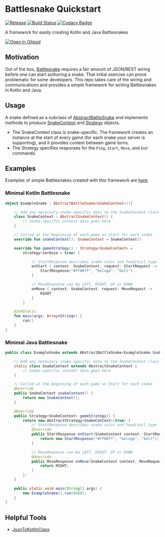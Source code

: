 # Battlesnake Quickstart 

[![Release](https://jitpack.io/v/pambrose/battlesnake-quickstart.svg)](https://jitpack.io/#pambrose/battlesnake-quickstart)
[![Build Status](https://travis-ci.org/pambrose/battlesnake-quickstart.svg?branch=master)](https://travis-ci.org/pambrose/battlesnake-quickstart)
[![Codacy Badge](https://api.codacy.com/project/badge/Grade/1abc3414ac6945ceae995618d66b45ba)](https://app.codacy.com/app/pambrose/battlesnake-quickstart?utm_source=github.com&utm_medium=referral&utm_content=pambrose/battlesnake-quickstart&utm_campaign=Badge_Grade_Dashboard)

A framework for easily creating Kotlin and Java Battlesnakes

[![Open in Gitpod](https://gitpod.io/button/open-in-gitpod.svg)](https://gitpod.io/#https://github.com/pambrose/battlesnake-quickstart)

## Motivation

Out of the box, [Battlesnake](https://battlesnake.io) requires a fair amount of JSON/REST wiring before one
can start authoring a snake. That initial exercise can prove problematic for some developers. 
This repo takes care of the wiring and communications and provides a simple framework for writing
Battlesnakes in Kotlin and Java.  

## Usage

A snake defined as a subclass of [AbstractBattleSnake](src/main/kotlin/io/battlesnake/core/AbstractBattleSnake.kt) and
implements methods to produce [SnakeContext](src/main/kotlin/io/battlesnake/core/AbstractSnakeContext.kt) 
and [Strategy](src/main/kotlin/io/battlesnake/core/Strategy.kt) objects. 

* The SnakeContext class is snake-specific. The framework creates an instance at the start of every game (for each snake 
your server is supporting), and it provides context between game turns. 
* The Strategy specifies responses for the `Ping`, `Start`, `Move`, and `End` commands.

## Examples

Examples of simple Battlesnakes created with this framework are [here](https://github.com/pambrose/battlesnake-examples).

### Minimal Kotlin Battlesnake

```kotlin
object ExampleSnake : AbstractBattleSnake<SnakeContext>(){

    // Add any necessary snake-specific data to the SnakeContext class
    class SnakeContext : AbstractSnakeContext() {
        // Snake-specific context data goes here
    }

    // Called at the beginning of each game on Start for each snake
    override fun snakeContext(): SnakeContext = SnakeContext()

    override fun gameStrategy() : Strategy<SnakeContext> =
        strategy(verbose = true) {

            // StartResponse describes snake color and head/tail type
            onStart { context: SnakeContext, request: StartRequest ->
                StartResponse("#ff00ff", "beluga", "bolt")
            }

            // MoveResponse can be LEFT, RIGHT, UP or DOWN
            onMove { context: SnakeContext, request: MoveRequest ->
                RIGHT
            }
        }

    @JvmStatic
    fun main(args: Array<String>) {
        run()
    }
}
```

### Minimal Java Battlesnake

```java
public class ExampleSnake extends AbstractBattleSnake<ExampleSnake.SnakeContext> {

    // Add any necessary snake-specific data to the SnakeContext class
    static class SnakeContext extends AbstractSnakeContext {
        // Snake-specific context data goes here
    }

    // Called at the beginning of each game on Start for each snake
    @Override
    public SnakeContext snakeContext() {
        return new SnakeContext();
    }

    @Override
    public Strategy<SnakeContext> gameStrategy() {
        return new AbstractStrategy<SnakeContext>(true) {
            // StartResponse describes snake color and head/tail type
            @Override
            public StartResponse onStart(SnakeContext context, StartRequest request) {
                return new StartResponse("#ff00ff", "beluga", "bolt");
            }

            // MoveResponse can be LEFT, RIGHT, UP or DOWN
            @Override
            public MoveResponse onMove(SnakeContext context, MoveRequest request) {
                return RIGHT;
            }
        };
    }

    public static void main(String[] args) {
        new ExampleSnake().run(8080);
    }
}
```

## Helpful Tools

* [JsonToKotlinClass](https://github.com/wuseal/JsonToKotlinClass)